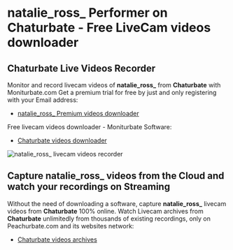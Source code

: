# natalie_ross_ Performer on Chaturbate - Free LiveCam videos downloader

## Chaturbate Live Videos Recorder

Monitor and record livecam videos of **natalie_ross_** from **Chaturbate** with Moniturbate.com
Get a premium trial for free by just and only registering with your Email address:
* [natalie_ross_ Premium videos downloader](https://moniturbate.com/request-demo-licence-key.html)

Free livecam videos downloader - Moniturbate Software:
* [Chaturbate videos downloader](https://moniturbate.com/moniturbate-download-software.html)

![natalie_ross_ livecam videos recorder](https://peachurnet.com/templates/moniturbate-software.png)


## Capture natalie_ross_ videos from the Cloud and watch your recordings on Streaming

Without the need of downloading a software, capture **natalie_ross_** livecam videos from **Chaturbate** 100% online.
Watch Livecam archives from **Chaturbate** unlimitedly from thousands of existing recordings, only on Peachurbate.com and its websites network:
* [Chaturbate videos archives](https://peachurnet.com/)